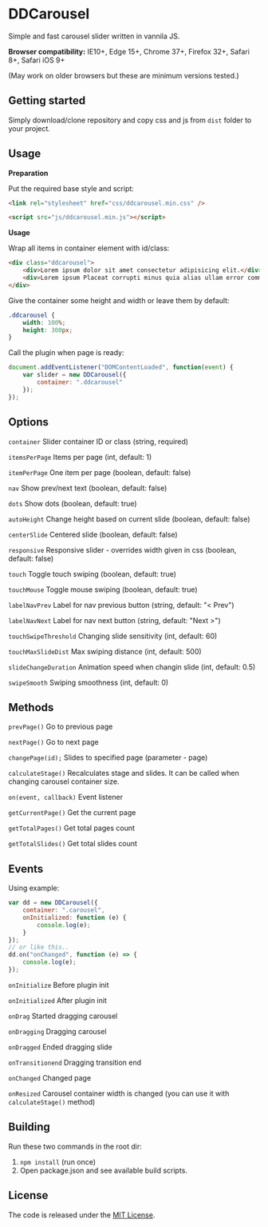 # DDCarousel

Simple and fast carousel slider written in vannila JS.

**Browser compatibility:** IE10+, Edge 15+, Chrome 37+, Firefox 32+, Safari 8+, Safari iOS 9+

(May work on older browsers but these are minimum versions tested.)

## Getting started

Simply download/clone repository and copy css and js from `dist` folder to your project.

## Usage

**Preparation**

Put the required base style and script:

```html
<link rel="stylesheet" href="css/ddcarousel.min.css" />
```

```html
<script src="js/ddcarousel.min.js"></script>
```

**Usage**

Wrap all items in container element with id/class:

```html
<div class="ddcarousel">
	<div>Lorem ipsum dolor sit amet consectetur adipisicing elit.</div>
	<div>Lorem ipsum Placeat corrupti minus quia alias ullam error commodi recusandae dolores.</div>
</div>
```

Give the container some height and width or leave them by default:

```css
.ddcarousel {
	width: 100%;
	height: 300px;
}
```

Call the plugin when page is ready:

```js
document.addEventListener("DOMContentLoaded", function(event) {
	var slider = new DDCarousel({
		container: ".ddcarousel"
	});
});
```

## Options

`container` Slider container ID or class (string, required)

`itemsPerPage` Items per page (int, default: 1)

`itemPerPage` One item per page (boolean, default: false)

`nav` Show prev/next text (boolean, default: false)

`dots` Show dots (boolean, default: true)

`autoHeight` Change height based on current slide (boolean, default: false)

`centerSlide` Centered slide (boolean, default: false)

`responsive` Responsive slider - overrides width given in css (boolean, default: false)

`touch` Toggle touch swiping (boolean, default: true)

`touchMouse` Toggle mouse swiping (boolean, default: true)

`labelNavPrev` Label for nav previous button (string, default: "< Prev")

`labelNavNext` Label for nav next button (string, default: "Next >")

`touchSwipeThreshold` Changing slide sensitivity (int, default: 60)

`touchMaxSlideDist` Max swiping distance (int, default: 500)

`slideChangeDuration` Animation speed when changin slide (int, default: 0.5)

`swipeSmooth` Swiping smoothness (int, default: 0)

## Methods

`prevPage()` Go to previous page

`nextPage()` Go to next page

`changePage(id);` Slides to specified page (parameter - page)

`calculateStage()` Recalculates stage and slides. It can be called when changing carousel container size.

`on(event, callback)` Event listener

`getCurrentPage()` Get the current page

`getTotalPages()` Get total pages count

`getTotalSlides()` Get total slides count

## Events

Using example:

```js
var dd = new DDCarousel({
	container: ".carousel",
	onInitialized: function (e) {
		console.log(e);
	}
});
// or like this..
dd.on("onChanged", function (e) => {
	console.log(e);
});
```

`onInitialize` Before plugin init

`onInitialized` After plugin init

`onDrag` Started dragging carousel

`onDragging` Dragging carousel

`onDragged` Ended dragging slide

`onTransitionend` Dragging transition end

`onChanged` Changed page

`onResized` Carousel container width is changed (you can use it with `calculateStage()` method)

## Building

Run these two commands in the root dir:

1. `npm install` (run once)
2. Open package.json and see available build scripts.

## License

The code is released under the [MIT License](https://github.com/danaildinev/ddcarousel/blob/master/LICENSE).
